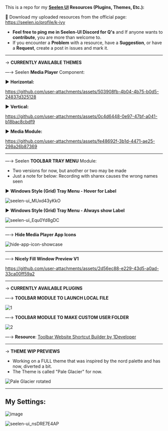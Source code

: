 This is a repo for my **[Seelen UI](https://github.com/eythaann/Seelen-UI) Resources (Plugins, Themes, Etc.):**

🎨 Download my uploaded resources from the official page: https://seelen.io/profile/k-ivy
- **Feel free to ping me in Seelen-UI Discord for Q's** and If anyone wants to **contribute**, you are more than welcome to.
- If you encounter a **Problem** with a resource, have a **Suggestion**, or have a **Request**, create a post in issues and mark it.

----------------

→ **CURRENTLY AVAILABLE THEMES**

—→ Seelen **Media Player** Component:

▶ **Horizontal:**

https://github.com/user-attachments/assets/503908fb-4b04-4b75-b0d5-24837d325128

▶ **Vertical:**

https://github.com/user-attachments/assets/0c4d6448-0e97-47bf-a041-b18bac8cbdf9

▶ **Media Module:**

https://github.com/user-attachments/assets/fe48692f-3b1d-4471-ae25-298a26b87369

---

—→ Seelen **TOOLBAR TRAY MENU** Module:
- Two versions for now, but another or two may be made
- Just a note for below: Recording with sharex causes the wrong names seen

▶ **Windows Style (Grid) Tray Menu - Hover for Label**
  
![seelen-ui_MUxd43yKkO](https://github.com/user-attachments/assets/d9339138-cb48-4225-9aec-b6b020e48600)

▶ **Windows Style (Grid) Tray Menu - Always show Label**

![seelen-ui_Equ0Yd8gDC](https://github.com/user-attachments/assets/a63ec150-7236-4957-bcdd-d848598977b9)

---

—→ **Hide Media Player App Icons**

![hide-app-icon-showcase](https://github.com/user-attachments/assets/eaffa276-b2ca-4408-bb8c-3103edb40e22)

---

—→ **Nicely Fill Window Preview V1**

https://github.com/user-attachments/assets/2d56ec88-e229-43d5-a0ad-33ca00ff59a2

---

→ **CURRENTLY AVAILABLE PLUGINS**

—→ **TOOLBAR MODULE TO LAUNCH LOCAL FILE**

![1](https://github.com/user-attachments/assets/54cbb057-8d52-4817-857c-0390068c32fb)

—→ **TOOLBAR MODULE TO MAKE CUSTOM USER FOLDER**

![2](https://github.com/user-attachments/assets/2c3ad081-1149-4680-a04c-8c38f1b8af27)

—→ **Resource**: [Toolbar Website Shortcut Builder by 1Developer](https://1developpeur.github.io/shortcut.html)

---

→ **THEME WIP PREVIEWS**
- Working on a FULL theme that was inspired by the nord palette and has now, diverted a bit.
- The Theme is called "Pale Glacier" for now.

![Pale Glacier rotated](https://github.com/user-attachments/assets/2f29d24c-2c06-4e14-ab1e-46a809871f3d)

---

My Settings:
-




![image](https://github.com/user-attachments/assets/f4d366f9-9008-47b1-8ccc-5af2bb226d95)

![seelen-ui_nsDRE7E4AP](https://github.com/user-attachments/assets/649b9c89-8e58-4e05-b863-70a1f0944254)


